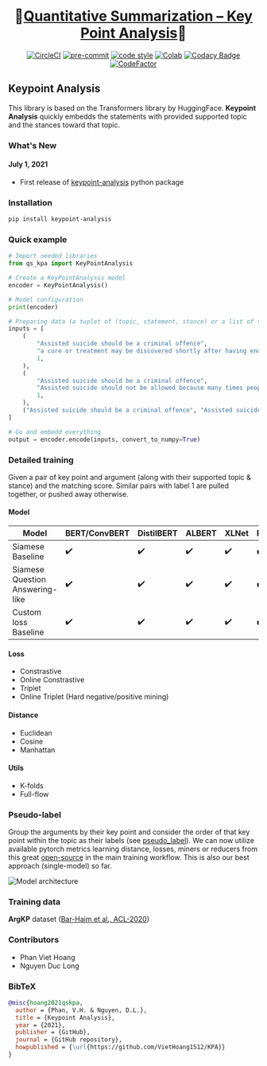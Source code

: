 <div align="center">

# 🏅[Quantitative Summarization – Key Point Analysis](https://competitions.codalab.org/competitions/31166)🏅

[![CircleCI](https://circleci.com/gh/VietHoang1512/KPA.svg?style=svg&circle-token=a196c015fd323b139ee617a2ebd36b9055dee3a2)](https://circleci.com/gh/VietHoang1512/KPA/tree/main)
[![pre-commit](https://img.shields.io/badge/pre--commit-enabled-brightgreen?logo=pre-commit&logoColor=white)](https://github.com/pre-commit/pre-commit)
[![code style](https://img.shields.io/badge/code%20style-black-000000.svg)](https://github.com/psf/black)
[![Colab](https://colab.research.google.com/assets/colab-badge.svg)](https://colab.research.google.com/drive/1RNZsW30ulRs5Avkwe8Jqfc8zRbhpmUbD?usp=sharing)
[![Codacy Badge](https://app.codacy.com/project/badge/Grade/776410d9c5ea4290b0301d5f70bec9b5)](https://www.codacy.com/gh/VietHoang1512/KPA/dashboard?utm_source=github.com&amp;utm_medium=referral&amp;utm_content=VietHoang1512/KPA&amp;utm_campaign=Badge_Grade)
[![CodeFactor](https://www.codefactor.io/repository/github/viethoang1512/kpa/badge?s=805044f88408096519ce8ab36564bb8b98e8e9ba)](https://www.codefactor.io/repository/github/viethoang1512/kpa)

</div>



## Keypoint Analysis 

This library is based on the Transformers library by HuggingFace. **Keypoint Analysis** quickly embedds the statements with provided supported topic and the stances toward that topic.

### What's New

#### July 1, 2021

- First release of [keypoint-analysis](https://pypi.org/project/keypoint-analysis/) python package

### Installation

```bash
pip install keypoint-analysis
```

### Quick example

```python
# Import needed libraries
from qs_kpa import KeyPointAnalysis

# Create a KeyPointAnalysis model
encoder = KeyPointAnalysis()

# Model configuration
print(encoder)

# Preparing data (a tuplet of (topic, statement, stance) or a list of tuple)
inputs = [
    (
        "Assisted suicide should be a criminal offence",
        "a cure or treatment may be discovered shortly after having ended someone's life unnecessarily.",
        1,
    ),
    (
        "Assisted suicide should be a criminal offence",
        "Assisted suicide should not be allowed because many times people can still get better",
        1,
    ),
    ("Assisted suicide should be a criminal offence", "Assisted suicide is akin to killing someone", 1),
]

# Go and embedd everything
output = encoder.encode(inputs, convert_to_numpy=True)
```

### Detailed training

Given a pair of key point and argument (along with their supported topic & stance) and the matching score. Similar pairs with label 1 are pulled together, or pushed away otherwise.

#### Model

| Model               | BERT/ConvBERT               | DistilBERT         | ALBERT             | XLNet            | RoBERTa                | ELECTRA            | BART            |
| ------------------------------ | ------------------ | ------------------ | ------------------ | ------------------ | ------------------ | ------------------ | ------------------ |
| Siamese Baseline            | ✔️ | ✔️ | ✔️ | ✔️ | ✔️ | ✔️ | ✔️ |
| Siamese Question Answering-like              | ✔️ | ✔️ | ✔️ |✔️| ✔️ | ✔️ | ✔️ |
| Custom loss Baseline             | ✔️ | ✔️ | ✔️ | ✔️ | ✔️ | ✔️ | ✔️ |

#### Loss

- Constrastive
- Online Constrastive
- Triplet
- Online Triplet (Hard negative/positive mining)

#### Distance

- Euclidean
- Cosine
- Manhattan

#### Utils

- K-folds
- Full-flow

### Pseudo-label

Group the arguments by their key point and consider the order of that key point within the topic as their labels (see [pseudo_label](qs_kpa/pseudo_label)). We can now utilize available pytorch metrics learning distance, losses, miners or reducers from this great [open-source](https://github.com/KevinMusgrave/pytorch-metric-learning) in the main training workflow. This is also our best approach (single-model) so far.

![Model architecture](https://user-images.githubusercontent.com/52401767/124059293-0ec81100-da55-11eb-94a4-cf9914479a78.png)

### Training data

**ArgKP** dataset ([Bar-Haim et al., ACL-2020](https://www.aclweb.org/anthology/2020.acl-main.371.pdf))

### Contributors

- Phan Viet Hoang
- Nguyen Duc Long

### BibTeX

```bibtex
@misc{hoang2021qskpa,
  author = {Phan, V.H. & Nguyen, D.L.},
  title = {Keypoint Analysis},
  year = {2021},
  publisher = {GitHub},
  journal = {GitHub repository},
  howpublished = {\url{https://github.com/VietHoang1512/KPA}}
}
```